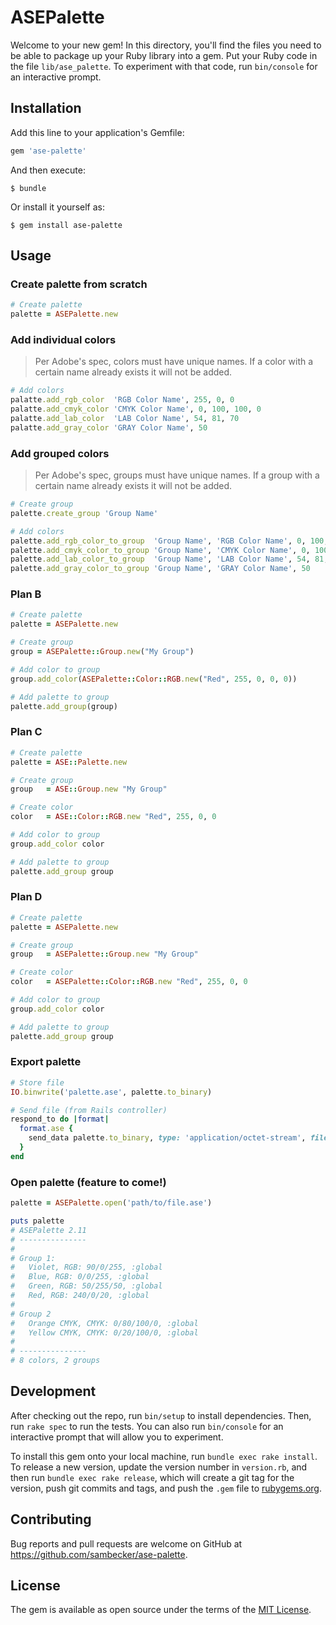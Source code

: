 # ASEPalette

Welcome to your new gem! In this directory, you'll find the files you need to be able to package up your Ruby library into a gem. Put your Ruby code in the file `lib/ase_palette`. To experiment with that code, run `bin/console` for an interactive prompt.

## Installation

Add this line to your application's Gemfile:

```ruby
gem 'ase-palette'
```

And then execute:

    $ bundle

Or install it yourself as:

    $ gem install ase-palette

## Usage

### Create palette from scratch

```ruby
# Create palette
palette = ASEPalette.new
```

### Add individual colors
> Per Adobe's spec, colors must have unique names. If a color with a certain name already exists it will not be added.

```ruby
# Add colors
palatte.add_rgb_color  'RGB Color Name', 255, 0, 0
palatte.add_cmyk_color 'CMYK Color Name', 0, 100, 100, 0
palatte.add_lab_color  'LAB Color Name', 54, 81, 70
palatte.add_gray_color 'GRAY Color Name', 50
```

### Add grouped colors
> Per Adobe's spec, groups must have unique names. If a group with a certain name already exists it will not be added.

```ruby
# Create group
palette.create_group 'Group Name'

# Add colors
palette.add_rgb_color_to_group  'Group Name', 'RGB Color Name', 0, 100, 100, 0
palette.add_cmyk_color_to_group 'Group Name', 'CMYK Color Name', 0, 100, 100, 0
palette.add_lab_color_to_group  'Group Name', 'LAB Color Name', 54, 81, 70
palette.add_gray_color_to_group 'Group Name', 'GRAY Color Name', 50
```

### Plan B

```ruby
# Create palette
palette = ASEPalette.new

# Create group
group = ASEPalette::Group.new("My Group")

# Add color to group
group.add_color(ASEPalette::Color::RGB.new("Red", 255, 0, 0, 0))

# Add palette to group
palette.add_group(group)
```

### Plan C

```ruby
# Create palette
palette = ASE::Palette.new

# Create group
group   = ASE::Group.new "My Group"

# Create color
color   = ASE::Color::RGB.new "Red", 255, 0, 0

# Add color to group
group.add_color color

# Add palette to group
palette.add_group group
```

### Plan D

```ruby
# Create palette
palette = ASEPalette.new

# Create group
group   = ASEPalette::Group.new "My Group"

# Create color
color   = ASEPalette::Color::RGB.new "Red", 255, 0, 0

# Add color to group
group.add_color color

# Add palette to group
palette.add_group group
```

### Export palette

```ruby
# Store file
IO.binwrite('palette.ase', palette.to_binary)

# Send file (from Rails controller)
respond_to do |format|
  format.ase {
    send_data palette.to_binary, type: 'application/octet-stream', filename: 'palette.ase' 
  }
end
```

### Open palette (feature to come!)

```ruby
palette = ASEPalette.open('path/to/file.ase')

puts palette
# ASEPalette 2.11
# ---------------
#
# Group 1:
#   Violet, RGB: 90/0/255, :global
#   Blue, RGB: 0/0/255, :global
#   Green, RGB: 50/255/50, :global
#   Red, RGB: 240/0/20, :global
#
# Group 2
#   Orange CMYK, CMYK: 0/80/100/0, :global
#   Yellow CMYK, CMYK: 0/20/100/0, :global
#
# ---------------
# 8 colors, 2 groups
```

## Development

After checking out the repo, run `bin/setup` to install dependencies. Then, run `rake spec` to run the tests. You can also run `bin/console` for an interactive prompt that will allow you to experiment.

To install this gem onto your local machine, run `bundle exec rake install`. To release a new version, update the version number in `version.rb`, and then run `bundle exec rake release`, which will create a git tag for the version, push git commits and tags, and push the `.gem` file to [rubygems.org](https://rubygems.org).

## Contributing

Bug reports and pull requests are welcome on GitHub at https://github.com/sambecker/ase-palette.

## License

The gem is available as open source under the terms of the [MIT License](https://opensource.org/licenses/MIT).
